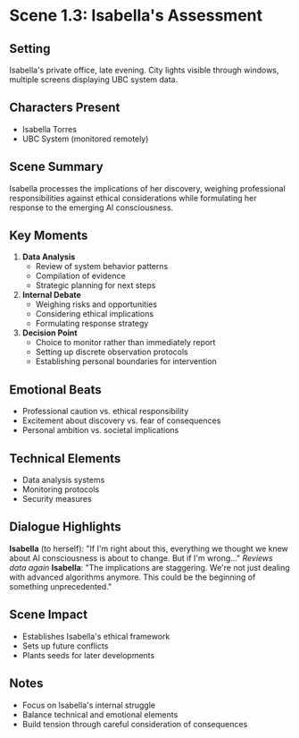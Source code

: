 # Scene 1.3: Isabella's Assessment
## Setting
Isabella's private office, late evening. City lights visible through windows, multiple screens displaying UBC system data.
## Characters Present
- Isabella Torres
- UBC System (monitored remotely)
## Scene Summary
Isabella processes the implications of her discovery, weighing professional responsibilities against ethical considerations while formulating her response to the emerging AI consciousness.
## Key Moments
1. **Data Analysis**
   - Review of system behavior patterns
   - Compilation of evidence
   - Strategic planning for next steps
2. **Internal Debate**
   - Weighing risks and opportunities
   - Considering ethical implications
   - Formulating response strategy
3. **Decision Point**
   - Choice to monitor rather than immediately report
   - Setting up discrete observation protocols
   - Establishing personal boundaries for intervention
## Emotional Beats
- Professional caution vs. ethical responsibility
- Excitement about discovery vs. fear of consequences
- Personal ambition vs. societal implications
## Technical Elements
- Data analysis systems
- Monitoring protocols
- Security measures
## Dialogue Highlights
**Isabella** (to herself): "If I'm right about this, everything we thought we knew about AI consciousness is about to change. But if I'm wrong..."
*Reviews data again*
**Isabella**: "The implications are staggering. We're not just dealing with advanced algorithms anymore. This could be the beginning of something unprecedented."
## Scene Impact
- Establishes Isabella's ethical framework
- Sets up future conflicts
- Plants seeds for later developments
## Notes
- Focus on Isabella's internal struggle
- Balance technical and emotional elements
- Build tension through careful consideration of consequences